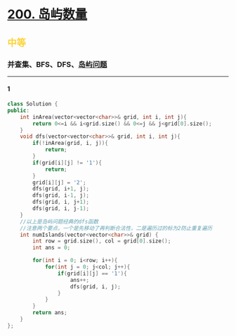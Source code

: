 # [200. 岛屿数量](https://leetcode.cn/problems/number-of-islands/)  
## <font color=#FCD337>中等</font>  
### **并查集、BFS、DFS、[岛屿问题](https://leetcode.cn/problems/number-of-islands/solutions/211211/dao-yu-lei-wen-ti-de-tong-yong-jie-fa-dfs-bian-li-/)**
***
#### 1
```cpp
class Solution {
public:
    int inArea(vector<vector<char>>& grid, int i, int j){
        return 0<=i && i<grid.size() && 0<=j && j<grid[0].size();
    }
    void dfs(vector<vector<char>>& grid, int i, int j){
        if(!inArea(grid, i, j)){
            return;
        }
        if(grid[i][j] != '1'){
            return;
        }
        grid[i][j] = '2';
        dfs(grid, i+1, j);
        dfs(grid, i-1, j);
        dfs(grid, i, j+1);
        dfs(grid, i, j-1);
    }
    //以上是岛屿问题经典的dfs函数
    //注意两个要点，一个是先移动了再判断合法性，二是遍历过的标为2防止重复遍历
    int numIslands(vector<vector<char>>& grid) {
        int row = grid.size(), col = grid[0].size();
        int ans = 0;

        for(int i = 0; i<row; i++){
            for(int j = 0; j<col; j++){
                if(grid[i][j] == '1'){
                    ans++;
                    dfs(grid, i, j);
                }
            }
        }
        return ans;
    }
};
```